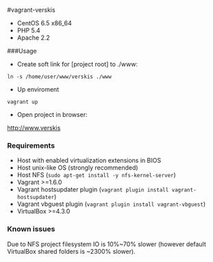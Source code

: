 #vagrant-verskis

* CentOS 6.5 x86_64
* PHP 5.4
* Apache 2.2

###Usage

 * Create soft link for [project root] to ./www:

 ```ln -s /home/user/www/verskis ./www```

 * Up enviroment

 ```vagrant up```

 * Open project in browser:
 
 http://www.verskis

### Requirements

 * Host with enabled virtualization extensions in BIOS
 * Host unix-like OS (strongly recommended)
 * Host NFS (```sudo apt-get install -y nfs-kernel-server```)
 * Vagrant >=1.6.0
 * Vagrant hostsupdater plugin (```vagrant plugin install vagrant-hostsupdater```)
 * Vagrant vbguest plugin (```vagrant plugin install vagrant-vbguest```)
 * VirtualBox >=4.3.0

### Known issues

 Due to NFS project filesystem IO is 10%~70% slower (however default VirtualBox shared folders is ~2300% slower).
